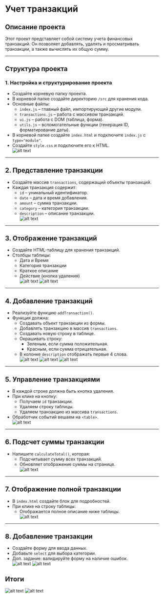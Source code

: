 # Учет транзакций

## Описание проекта  
Этот проект представляет собой систему учета финансовых транзакций. Он позволяет добавлять, удалять и просматривать транзакции, а также вычислять их общую сумму.

---

## Структура проекта  

### 1. Настройка и структурирование проекта  
- Создайте корневую папку проекта.  
- В корневой папке создайте директорию `/src` для хранения кода.  
- Основные файлы:  
  - `index.js` – главный файл, импортирующий другие модули.  
  - `transactions.js` – работа с массивом транзакций.  
  - `ui.js` – работа с DOM (таблица, форма).  
  - `utils.js` – вспомогательные функции (генерация ID, форматирование даты).  
- В корневой папке создайте `index.html` и подключите `index.js` с `type="module"`.  
- Создайте `style.css` и подключите его к HTML.  
![alt text](image.png)
---

## 2. Представление транзакции  
- Создайте массив `transactions`, содержащий объекты транзакций.  
- Каждая транзакция содержит:  
  - `id` – уникальный идентификатор.  
  - `date` – дата и время добавления.  
  - `amount` – сумма транзакции.  
  - `category` – категория транзакции.  
  - `description` – описание транзакции.  
![alt text](image-1.png)
---

## 3. Отображение транзакций  
- Создайте HTML-таблицу для хранения транзакций.  
- Столбцы таблицы:  
  - Дата и Время  
  - Категория транзакции  
  - Краткое описание  
  - Действие (кнопка удаления)  
![alt text](image-2.png)
![alt text](image-3.png)
---

## 4. Добавление транзакций  
- Реализуйте функцию `addTransaction()`.  
- Функция должна:  
  - Создавать объект транзакции из формы.  
  - Добавлять транзакцию в массив `transactions`.  
  - Создавать новую строку в таблице.  
  - Окрашивать строку:  
    - Зеленым, если сумма положительная.  
    - Красным, если сумма отрицательная.  
  - В колонке `description` отображать первые 4 слова.  
![alt text](image-4.png)
![alt text](image-5.png)
![alt text](image-6.png)
---

## 5. Управление транзакциями  
- В каждой строке должна быть кнопка удаления.  
- При клике на кнопку:  
  - Получаем `id` транзакции.  
  - Удаляем строку таблицы.  
  - Удаляем транзакцию из массива `transactions`.  
- Обработчик событий вешаем на `<table>`.  
![alt text](image-8.png)
---

## 6. Подсчет суммы транзакции  
- Напишите `calculateTotal()`, которая:  
  - Подсчитывает сумму всех транзакций.  
  - Обновляет отображение суммы на странице.  
![alt text](image-7.png)
---

## 7. Отображение полной транзакции  
- В `index.html` создайте блок для подробностей.  
- При клике на строку таблицы:  
  - Отображается полное описание ниже таблицы.  
![alt text](image-9.png)
---

## 8. Добавление транзакции  
- Создайте форму для ввода данных.  
- Добавьте `select` для выбора категории.  
- Доп. задание: валидируйте форму на наличие ошибок.  
![alt text](image-10.png)
![alt text](image-11.png)

## Итоги
![alt text](image-12.png)
![alt text](image-13.png)